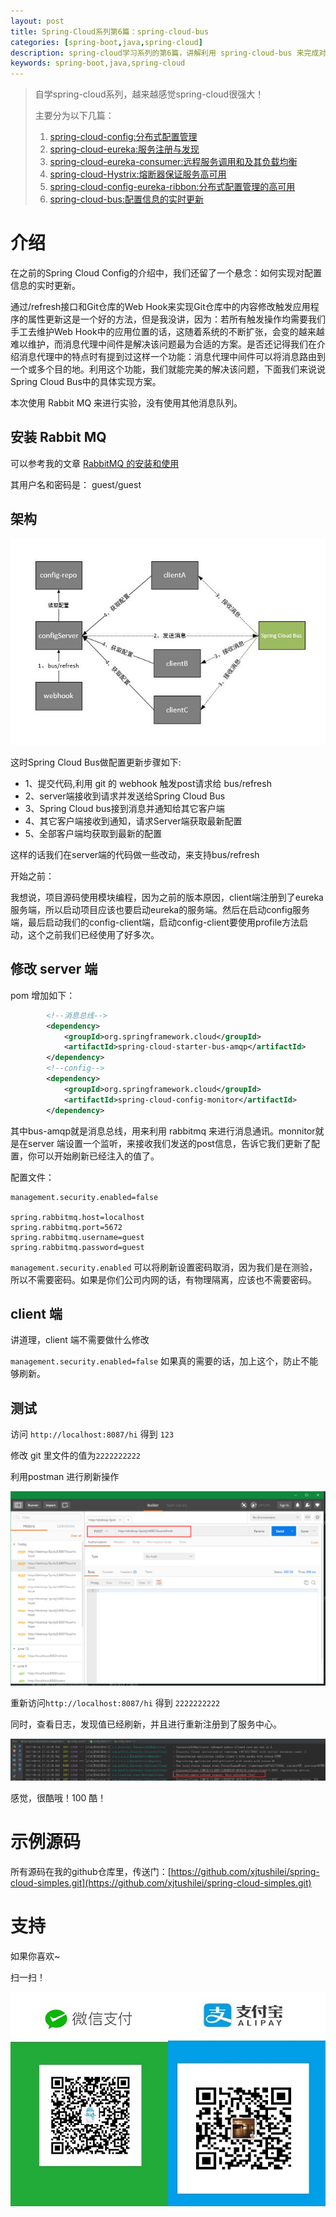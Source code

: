 ```yaml
---
layout: post
title: Spring-Cloud系列第6篇：spring-cloud-bus
categories: [spring-boot,java,spring-cloud]
description: spring-cloud学习系列的第6篇，讲解利用 spring-cloud-bus 来完成对所有client 配置的热刷新，避免重启服务。
keywords: spring-boot,java,spring-cloud
---
```



> 自学spring-cloud系列，越来越感觉spring-cloud很强大！
>
>主要分为以下几篇：
> 1. [spring-cloud-config:分布式配置管理](http://www.xjtushilei.com/2017/06/12/spring-cloud-series-spring-cloud-config)
> 2. [spring-cloud-eureka:服务注册与发现](http://www.xjtushilei.com/2017/06/13/spring-cloud-series-spring-cloud-eureka)
> 3. [spring-cloud-eureka-consumer:远程服务调用和及其负载均衡](http://www.xjtushilei.com/2017/06/13/spring-cloud-series-spring-cloud-eureka-consumer)
> 4. [spring-cloud-Hystrix:熔断器保证服务高可用](http://www.xjtushilei.com/2017/06/13/spring-cloud-series-spring-cloud-Hystrix)
> 5. [spring-cloud-config-eureka-ribbon:分布式配置管理的高可用](http://www.xjtushilei.com/2017/06/13/spring-cloud-series-spring-cloud-config-eureka)
> 6. [spring-cloud-bus:配置信息的实时更新](http://www.xjtushilei.com/2017/06/14/spring-cloud-series-spring-cloud-bus)

# 介绍

在之前的Spring Cloud Config的介绍中，我们还留了一个悬念：如何实现对配置信息的实时更新。

通过/refresh接口和Git仓库的Web Hook来实现Git仓库中的内容修改触发应用程序的属性更新这是一个好的方法，但是我没讲，因为：若所有触发操作均需要我们手工去维护Web Hook中的应用位置的话，这随着系统的不断扩张，会变的越来越难以维护，而消息代理中间件是解决该问题最为合适的方案。是否还记得我们在介绍消息代理中的特点时有提到过这样一个功能：消息代理中间件可以将消息路由到一个或多个目的地。利用这个功能，我们就能完美的解决该问题，下面我们来说说Spring Cloud Bus中的具体实现方案。

本次使用 Rabbit MQ 来进行实验，没有使用其他消息队列。

## 安装 Rabbit MQ

可以参考我的文章 [RabbitMQ 的安装和使用](http://www.xjtushilei.com/2017/06/14/rabbitmq)

其用户名和密码是： guest/guest

## 架构

![架构](/images/blog/spring-clouds/1.jpg)

这时Spring Cloud Bus做配置更新步骤如下:

- 1、提交代码,利用 git 的 webhook 触发post请求给 bus/refresh
- 2、server端接收到请求并发送给Spring Cloud Bus
- 3、Spring Cloud bus接到消息并通知给其它客户端
- 4、其它客户端接收到通知，请求Server端获取最新配置
- 5、全部客户端均获取到最新的配置

这样的话我们在server端的代码做一些改动，来支持bus/refresh

开始之前：

我想说，项目源码使用模块编程，因为之前的版本原因，client端注册到了eureka服务端，所以启动项目应该也要启动eureka的服务端。然后在启动config服务端，最后启动我们的config-client端，启动config-client要使用profile方法启动，这个之前我们已经使用了好多次。

## 修改 server 端

pom 增加如下：

```xml
        <!--消息总线-->
        <dependency>
            <groupId>org.springframework.cloud</groupId>
            <artifactId>spring-cloud-starter-bus-amqp</artifactId>
        </dependency>
        <!--config-->
        <dependency>
            <groupId>org.springframework.cloud</groupId>
            <artifactId>spring-cloud-config-monitor</artifactId>
        </dependency>
```
其中bus-amqp就是消息总线，用来利用 rabbitmq 来进行消息通讯。monnitor就是在server 端设置一个监听，来接收我们发送的post信息，告诉它我们更新了配置，你可以开始刷新已经注入的值了。

配置文件：

```
management.security.enabled=false

spring.rabbitmq.host=localhost
spring.rabbitmq.port=5672
spring.rabbitmq.username=guest
spring.rabbitmq.password=guest
```

`management.security.enabled` 可以将刷新设置密码取消，因为我们是在测验，所以不需要密码。如果是你们公司内网的话，有物理隔离，应该也不需要密码。

## client 端

讲道理，client 端不需要做什么修改
 
`management.security.enabled=false` 如果真的需要的话，加上这个，防止不能够刷新。

## 测试

访问 `http://localhost:8087/hi` 得到 `123`

修改 git 里文件的值为`2222222222`

利用postman 进行刷新操作

![刷新](/images/blog/spring-clouds/14.png)

重新访问`http://localhost:8087/hi` 得到  `2222222222`

同时，查看日志，发现值已经刷新，并且进行重新注册到了服务中心。

![刷新](/images/blog/spring-clouds/15.png)

感觉，很酷哦！100 酷！

# 示例源码
所有源码在我的github仓库里，传送门：[https://github.com/xjtushilei/spring-cloud-simples.git](https://github.com/xjtushilei/spring-cloud-simples.git)

# 支持

如果你喜欢~

扫一扫！

<img src="/images/微信支付.JPG" width="50%" /><img src="/images/支付宝支付.JPG" width="50%" />


